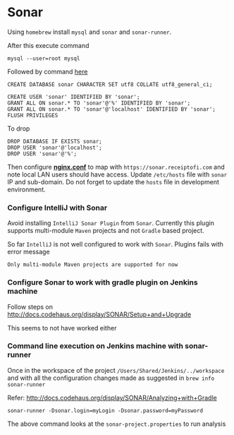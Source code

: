 Sonar
=====

Using `homebrew` install `mysql` and `sonar` and `sonar-runner`.

After this execute command 

    mysql --user=root mysql
    
Followed by command [here](https://github.com/SonarSource/sonar-examples/tree/master/scripts/database/mysql "Create Sonar DB")

    CREATE DATABASE sonar CHARACTER SET utf8 COLLATE utf8_general_ci;

    CREATE USER 'sonar' IDENTIFIED BY 'sonar';
    GRANT ALL ON sonar.* TO 'sonar'@'%' IDENTIFIED BY 'sonar';
    GRANT ALL ON sonar.* TO 'sonar'@'localhost' IDENTIFIED BY 'sonar';
    FLUSH PRIVILEGES

To drop    

    DROP DATABASE IF EXISTS sonar;
    DROP USER 'sonar'@'localhost';
    DROP USER 'sonar'@'%';

Then configure **[nginx.conf](../nginx/nginx.conf.md)** to map with `https://sonar.receiptofi.com` and note local LAN
users should have access. Update `/etc/hosts` file with `sonar` IP and sub-domain. Do not forget to update the `hosts`
file in development environment.

### Configure IntelliJ with Sonar

Avoid installing `IntelliJ Sonar Plugin` from `Sonar`. Currently this plugin supports multi-module `Maven` projects and
not `Gradle` based project.

So far `IntelliJ` is not well configured to work with `Sonar`. Plugins fails with error message

    Only multi-module Maven projects are supported for now

### Configure Sonar to work with gradle plugin on Jenkins machine

Follow steps on http://docs.codehaus.org/display/SONAR/Setup+and+Upgrade

This seems to not have worked either

### Command line execution on Jenkins machine with sonar-runner

Once in the workspace of the project `/Users/Shared/Jenkins/../workspace` and with all the configuration changes made as
suggested in `brew info sonar-runner`

Refer: http://docs.codehaus.org/display/SONAR/Analyzing+with+Gradle

    sonar-runner -Dsonar.login=myLogin -Dsonar.password=myPassword

The above command looks at the `sonar-project.properties` to run analysis
